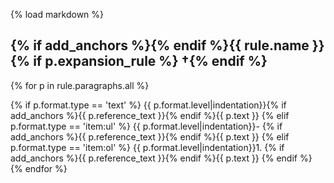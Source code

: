 {% load markdown %}
## {% if add_anchors %}<a id="{{ rule.anchor_id }}"></a>{% endif %}{{ rule.name }}{% if p.expansion_rule %} †{% endif %}

{% for p in rule.paragraphs.all %}

{% if p.format.type == 'text' %}
{{ p.format.level|indentation}}{% if add_anchors %}<a class="SourceReference" id="{{ p.anchor_id }}">{{ p.reference_text }}</a>{% endif %}{{ p.text }}
{% elif p.format.type == 'item:ul' %}
{{ p.format.level|indentation}}- {% if add_anchors %}<a class="SourceReference" id="{{ p.anchor_id }}">{{ p.reference_text }}</a>{% endif %}{{ p.text }}
{% elif p.format.type == 'item:ol' %}
{{ p.format.level|indentation}}1. {% if add_anchors %}<a class="SourceReference" id="{{ p.anchor_id }}">{{ p.reference_text }}</a>{% endif %}</a>{{ p.text }}
{% endif %}
{% endfor %}
